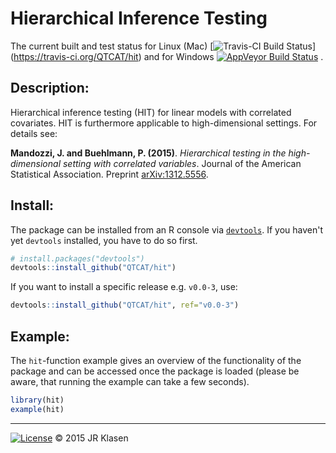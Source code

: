 # Hierarchical Inference Testing
The current built and test status for Linux (Mac)
[![Travis-CI Build Status](https://travis-ci.org/QTCAT/hit.png?branch=master)]
(https://travis-ci.org/QTCAT/hit) 
and for Windows 
[![AppVeyor Build Status](https://ci.appveyor.com/api/projects/status/kttq4x98q6hra6ct/branch/master?svg=true)](https://ci.appveyor.com/project/jrklasen/qtcat)
.

## Description:
Hierarchical inference testing (HIT) for linear models with correlated 
covariates. HIT is furthermore applicable to high-dimensional settings. For 
details see:

**Mandozzi, J. and Buehlmann, P. (2015)**. *Hierarchical testing in the 
high-dimensional setting with correlated variables*. Journal of the American 
Statistical Association. Preprint 
[arXiv:1312.5556](http://arxiv.org/abs/1312.5556).

## Install:
The package can be installed from an R console via 
[`devtools`](https://github.com/hadley/devtools#updating-to-the-latest-version-of-devtools). 
If you haven't yet `devtools` installed, you have to do so first.

```R
# install.packages("devtools")
devtools::install_github("QTCAT/hit")
```

If you want to install a specific release e.g. `v0.0-3`, use: 

```R
devtools::install_github("QTCAT/hit", ref="v0.0-3")
```

## Example:
The `hit`-function example gives an overview of the functionality of the 
package and can be accessed once the package is loaded (please be aware, that 
running the example can take a few seconds).

```R
library(hit)
example(hit)
```

--------------------------------------------------------------------------------
[![License](http://img.shields.io/badge/license-GPL%20%28%3E=%202%29-brightgreen.svg?style=flat)](http://www.gnu.org/licenses/gpl-2.0.html)
&copy; 2015 JR Klasen
